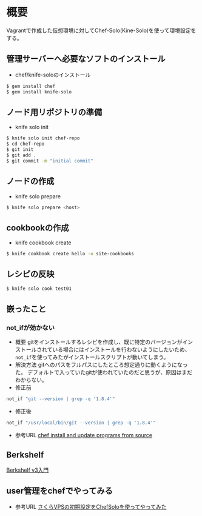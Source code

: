 # 概要
Vagrantで作成した仮想環境に対してChef-Solo(Kine-Solo)を使って環境設定をする。

## 管理サーバーへ必要なソフトのインストール
* chef/knife-soloのインストール  

```bash
$ gem install chef
$ gem install knife-solo
```

## ノード用リポジトリの準備
* knife solo init  

```bash
$ knife solo init chef-repo
$ cd chef-repo
$ git init
$ git add .
$ git commit -m "initial commit"
```

## ノードの作成
* knife solo prepare  

```bash
$ knife solo prepare <host>
```

## cookbookの作成
* knife cookbook create

```bash
$ knife cookbook create hello -o site-cookbooks
```

## レシピの反映

```bash
$ knife solo cook test01
```
## 嵌ったこと
### not_ifが効かない
* 概要
gitをインストールするレシピを作成し、既に特定のバージョンがインストールされている場合にはインストールを行わないようにしたいため、`not_if`を使ってみたがインストールスクリプトが動いてしまう。
* 解決方法
gitへのパスをフルパスにしたところ想定通りに動くようになった。
デフォルトで入っていたgitが使われていたのだと思うが、原因はまだわからない。
* 修正前

```bash
not_if "git --version | grep -q '1.8.4'"
```
* 修正後

```bash
not_if "/usr/local/bin/git --version | grep -q '1.8.4'"
```

* 参考URL
[chef install and update programs from source](http://stackoverflow.com/questions/8530593/chef-install-and-update-programs-from-source)

## Berkshelf
[Berkshelf v3入門](http://qiita.com/DQNEO/items/9adcbd69ecaa62fbef41)

## user管理をchefでやってみる
* 参考URL
[さくらVPSの初期設定をChefSoloを使ってやってみた](http://tsuchikazu.net/vps_chef_solo/)
